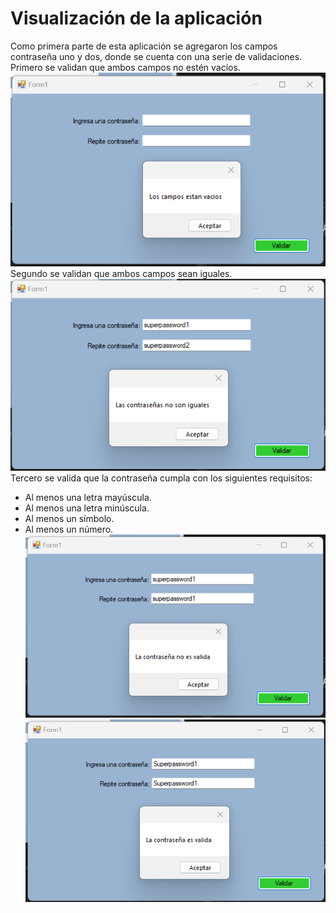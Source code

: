 # Visualización de la aplicación
Como primera parte de esta aplicación se agregaron los campos contraseña uno y dos, donde se cuenta con una serie de validaciones.
</br>
Primero se validan que ambos campos no estén vacíos.
![Campos no validos](https://github.com/edgardominguez23/HolaMundo/blob/master/doc/pictures/campos-vacios.png)
</br>
Segundo se validan que ambos campos sean iguales.
![Campos no iguales](https://github.com/edgardominguez23/HolaMundo/blob/master/doc/pictures/campos-no-iguales.png)
</br>
Tercero se valida que la contraseña cumpla con los siguientes requisitos:
- Al menos una letra mayúscula.
- Al menos una letra minúscula.
- Al menos un símbolo.
- Al menos un número.
![Campos no valido](https://github.com/edgardominguez23/HolaMundo/blob/master/doc/pictures/campo-no-valido.png)
![Campos valido](https://github.com/edgardominguez23/HolaMundo/blob/master/doc/pictures/campo-valido.png)
